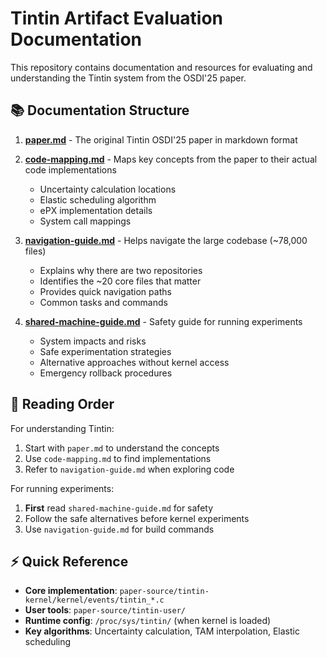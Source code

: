 # Tintin Artifact Evaluation Documentation

This repository contains documentation and resources for evaluating and understanding the Tintin system from the OSDI'25 paper.

## 📚 Documentation Structure

1. **[paper.md](artifact-evaluation/docs/paper.md)** - The original Tintin OSDI'25 paper in markdown format

2. **[code-mapping.md](artifact-evaluation/docs/code-mapping.md)** - Maps key concepts from the paper to their actual code implementations
   - Uncertainty calculation locations
   - Elastic scheduling algorithm
   - ePX implementation details
   - System call mappings

3. **[navigation-guide.md](artifact-evaluation/docs/navigation-guide.md)** - Helps navigate the large codebase (~78,000 files)
   - Explains why there are two repositories
   - Identifies the ~20 core files that matter
   - Provides quick navigation paths
   - Common tasks and commands

4. **[shared-machine-guide.md](artifact-evaluation/docs/shared-machine-guide.md)** - Safety guide for running experiments
   - System impacts and risks
   - Safe experimentation strategies
   - Alternative approaches without kernel access
   - Emergency rollback procedures

## 🎯 Reading Order

For understanding Tintin:
1. Start with `paper.md` to understand the concepts
2. Use `code-mapping.md` to find implementations
3. Refer to `navigation-guide.md` when exploring code

For running experiments:
1. **First** read `shared-machine-guide.md` for safety
2. Follow the safe alternatives before kernel experiments
3. Use `navigation-guide.md` for build commands

## ⚡ Quick Reference

- **Core implementation**: `paper-source/tintin-kernel/kernel/events/tintin_*.c`
- **User tools**: `paper-source/tintin-user/`
- **Runtime config**: `/proc/sys/tintin/` (when kernel is loaded)
- **Key algorithms**: Uncertainty calculation, TAM interpolation, Elastic scheduling